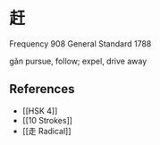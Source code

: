 # 赶
Frequency 908
General Standard 1788

gǎn
pursue, follow; expel, drive away

## References
- [[HSK 4]]
- [[10 Strokes]]
- [[走 Radical]]